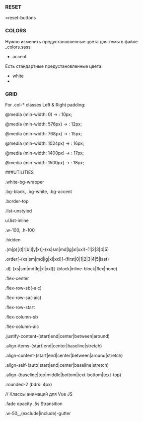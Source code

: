 ### RESET

=reset-buttons

### COLORS
Нужно изменить предустановленные цвета для темы в файле _colors.sass:

- accent

Есть стандартные предустановленные цвета:

- white
- 

### GRID
For .col-* classes Left & Right padding:

@media (min-width: 0) -> : 10px;

@media (min-width: 576px) -> : 12px;

@media (min-width: 768px) -> : 15px;

@media (min-width: 1024px) -> : 16px;

@media (min-width: 1400px) -> : 17px;

@media (min-width: 1500px) -> : 18px;

###UTILITIES

.white-bg-wrapper

.bg-black, .bg-white, .bg-accent

.border-top

.list-unstyled

ul.list-inline

.w-100, .h-100

.hidden

.(m|p)[(t|r|b|l|y|x)]-(xs|sm|md|lg|xl|xxl)-(1|2|3|4|5)

.order[-(xs|sm|md|lg|xl|xxl)]-(first|0|1|2|3|4|5|last)

.d[-(xs|sm|md|lg|xl|xxl)]-(block|inline-block|flex|none)

.flex-center

.flex-row-sb(-aic)

.flex-row-sa(-aic)

.flex-row-start

.flex-column-sb

.flex-column-aic

.justify-content-(start|end|center|between|around)

.align-items-(start|end|center|baseline|stretch)

.align-content-(start|end|center|between|around|stretch)

.align-self-(auto|start|end|center|baseline|stretch)

.align-(baseline|top|middle|bottom|text-bottom|text-top)

.rounded-2 (bdrs: 4px)

// Классы анимаций для Vue JS

.fade opacity .5s $transition

.w-50__(exclude|include)-gutter
